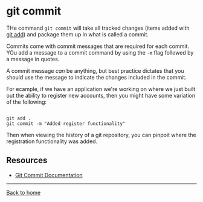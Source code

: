 # git commit

THe command `git commit` will take all tracked changes (items added with [git add](./Add/md)) and package them up in what is called a commit.

Commits come with commit messages that are required for each commit. YOu add a message to a commit command by using the `-m` flag followed by a message in quotes.

A commit message _can_ be anything, but best practice dictates that you should use the message to indicate the changes included in the commit.

For ecample, if we have an application we're working on where we just built out the ability to register new accounts, then you might have some variation of the following:

```

git add .
git commit -m "Added register functionality"
```

Then when viewing the history of a git repository, you can pinpoit where the registration functionality was added.

## Resources

- [Git Commit Documentation](https://git-scm.com/docs/git-commit)

---

[Back to home](../README.md)